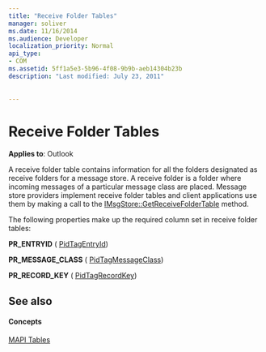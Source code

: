 ```yaml
---
title: "Receive Folder Tables"
manager: soliver
ms.date: 11/16/2014
ms.audience: Developer
localization_priority: Normal
api_type:
- COM
ms.assetid: 5ff1a5e3-5b96-4f08-9b9b-aeb14304b23b
description: "Last modified: July 23, 2011"
 
 
---
```


# Receive Folder Tables

  
  
**Applies to**: Outlook 
  
A receive folder table contains information for all the folders designated as receive folders for a message store. A receive folder is a folder where incoming messages of a particular message class are placed. Message store providers implement receive folder tables and client applications use them by making a call to the [IMsgStore::GetReceiveFolderTable](imsgstore-getreceivefoldertable.md) method. 
  
The following properties make up the required column set in receive folder tables:
  
 **PR_ENTRYID** ( [PidTagEntryId](pidtagentryid-canonical-property.md)) 
  
 **PR_MESSAGE_CLASS** ( [PidTagMessageClass](pidtagmessageclass-canonical-property.md)) 
  
 **PR_RECORD_KEY** ( [PidTagRecordKey](pidtagrecordkey-canonical-property.md)) 
  
## See also

#### Concepts

[MAPI Tables](mapi-tables.md)

